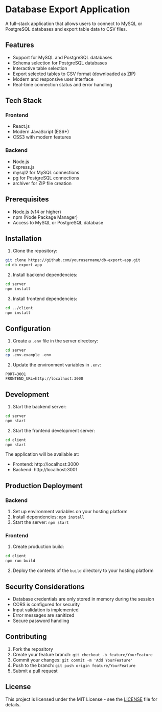 # Database Export Application

A full-stack application that allows users to connect to MySQL or PostgreSQL databases and export table data to CSV files.

## Features

- Support for MySQL and PostgreSQL databases
- Schema selection for PostgreSQL databases
- Interactive table selection
- Export selected tables to CSV format (downloaded as ZIP)
- Modern and responsive user interface
- Real-time connection status and error handling

## Tech Stack

### Frontend
- React.js
- Modern JavaScript (ES6+)
- CSS3 with modern features

### Backend
- Node.js
- Express.js
- mysql2 for MySQL connections
- pg for PostgreSQL connections
- archiver for ZIP file creation

## Prerequisites

- Node.js (v14 or higher)
- npm (Node Package Manager)
- Access to MySQL or PostgreSQL database

## Installation

1. Clone the repository:
```bash
git clone https://github.com/yourusername/db-export-app.git
cd db-export-app
```

2. Install backend dependencies:
```bash
cd server
npm install
```

3. Install frontend dependencies:
```bash
cd ../client
npm install
```

## Configuration

1. Create a `.env` file in the server directory:
```bash
cd server
cp .env.example .env
```

2. Update the environment variables in `.env`:
```
PORT=3001
FRONTEND_URL=http://localhost:3000
```

## Development

1. Start the backend server:
```bash
cd server
npm start
```

2. Start the frontend development server:
```bash
cd client
npm start
```

The application will be available at:
- Frontend: http://localhost:3000
- Backend: http://localhost:3001

## Production Deployment

### Backend
1. Set up environment variables on your hosting platform
2. Install dependencies: `npm install`
3. Start the server: `npm start`

### Frontend
1. Create production build:
```bash
cd client
npm run build
```
2. Deploy the contents of the `build` directory to your hosting platform

## Security Considerations

- Database credentials are only stored in memory during the session
- CORS is configured for security
- Input validation is implemented
- Error messages are sanitized
- Secure password handling

## Contributing

1. Fork the repository
2. Create your feature branch: `git checkout -b feature/YourFeature`
3. Commit your changes: `git commit -m 'Add YourFeature'`
4. Push to the branch: `git push origin feature/YourFeature`
5. Submit a pull request

## License

This project is licensed under the MIT License - see the [LICENSE](LICENSE) file for details. 
